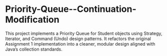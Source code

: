 # Priority-Queue--Continuation-Modification
This project implements a Priority Queue for Student objects using Strategy, Iterator, and Command (Undo) design patterns. It refactors the original Assignment 1 implementation into a cleaner, modular design aligned with Java’s collection standards.

